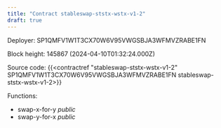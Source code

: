 ```yaml
---
title: "Contract stableswap-ststx-wstx-v1-2"
draft: true
---
```

Deployer: SP1QMFV1W1T3CX70W6V95VWGSBJA3WFMVZRABE1FN


 



Block height: 145867 (2024-04-10T01:32:24.000Z)

Source code: {{<contractref "stableswap-ststx-wstx-v1-2" SP1QMFV1W1T3CX70W6V95VWGSBJA3WFMVZRABE1FN stableswap-ststx-wstx-v1-2>}}

Functions:

* swap-x-for-y _public_
* swap-y-for-x _public_

